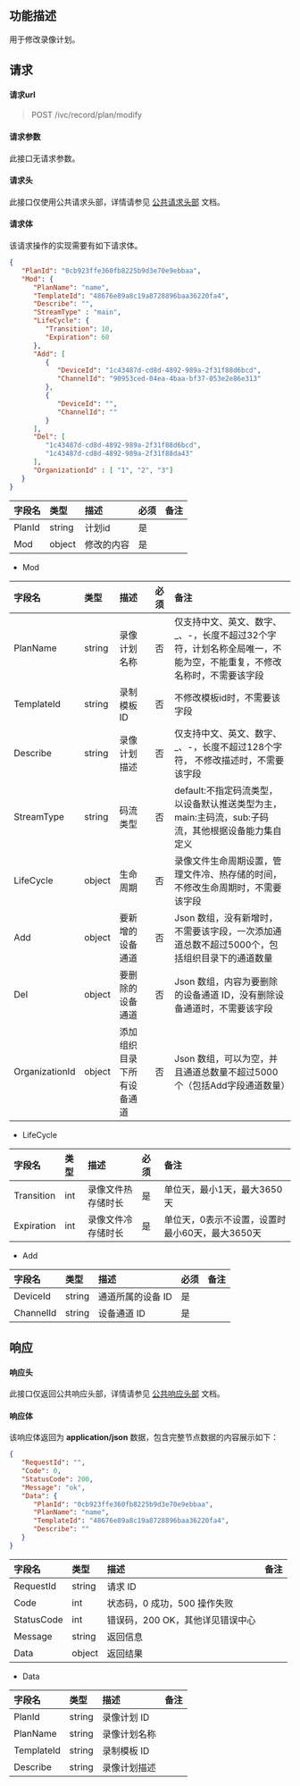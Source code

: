## 功能描述

用于修改录像计划。

## 请求

#### 请求url

> POST /ivc/record/plan/modify

#### 请求参数

此接口无请求参数。

#### 请求头

此接口仅使用公共请求头部，详情请参见 [公共请求头部](https://cloud.tencent.com/document/product/1344/50451) 文档。

#### 请求体

该请求操作的实现需要有如下请求体。

```json
{
   "PlanId": "0cb923ffe360fb8225b9d3e70e9ebbaa",
   "Mod": {
      "PlanName": "name",
      "TemplateId": "48676e89a8c19a8728896baa36220fa4",
      "Describe": "",
      "StreamType" : "main",
      "LifeCycle": {
         "Transition": 10,
         "Expiration": 60
      },
      "Add": [
         {
            "DeviceId": "1c43487d-cd8d-4892-989a-2f31f88d6bcd",
            "ChannelId": "90953ced-04ea-4baa-bf37-053e2e86e313"
         },
         {
            "DeviceId": "",
            "ChannelId": ""
         }
      ],
      "Del": [
         "1c43487d-cd8d-4892-989a-2f31f88d6bcd",
         "1c43487d-cd8d-4892-989a-2f31f88da43"
      ],
      "OrganizationId" : [ "1", "2", "3"]
   }
}
```

| 字段名 | 类型   | 描述       | 必须 | 备注 |
| :----- | :----- | :--------- | :--- | :--- |
| PlanId | string | 计划id     | 是   |      |
| Mod    | object | 修改的内容 | 是   |      |

+ Mod

| 字段名         | 类型   | 描述                       | 必须 | 备注                                                         |
| :------------- | :----- | :------------------------- | :--- | :----------------------------------------------------------- |
| PlanName       | string | 录像计划名称               | 否   | 仅支持中文、英文、数字、_、-，长度不超过32个字符，计划名称全局唯一，不能为空，不能重复，不修改名称时，不需要该字段 |
| TemplateId     | string | 录制模板 ID                 | 否   | 不修改模板id时，不需要该字段                                 |
| Describe       | string | 录像计划描述               | 否   | 仅支持中文、英文、数字、_、-，长度不超过128个字符， 不修改描述时，不需要该字段 |
| StreamType     | string | 码流类型                   | 否   | default:不指定码流类型，以设备默认推送类型为主， main:主码流，sub:子码流，其他根据设备能力集自定义 |
| LifeCycle      | object | 生命周期                   | 否   | 录像文件生命周期设置，管理文件冷、热存储的时间，不修改生命周期时，不需要该字段 |
| Add            | object | 要新增的设备通道           | 否   | Json 数组，没有新增时，不需要该字段，一次添加通道总数不超过5000个，包括组织目录下的通道数量 |
| Del            | object | 要删除的设备通道           | 否   | Json 数组，内容为要删除的设备通道 ID，没有删除设备通道时，不需要该字段 |
| OrganizationId | object | 添加组织目录下所有设备通道 | 否   | Json 数组，可以为空，并且通道总数量不超过5000个（包括Add字段通道数量） |

+ LifeCycle

| 字段名     | 类型 | 描述               | 必须 | 备注                                            |
| :--------- | :--- | :----------------- | :--- | :---------------------------------------------- |
| Transition | int  | 录像文件热存储时长 | 是   | 单位天，最小1天，最大3650天                     |
| Expiration | int  | 录像文件冷存储时长 | 是   | 单位天，0表示不设置，设置时最小60天，最大3650天 |

+ Add

| 字段名    | 类型   | 描述             | 必须 | 备注 |
| :-------- | :----- | :--------------- | :--- | :--- |
| DeviceId  | string | 通道所属的设备 ID | 是   |      |
| ChannelId | string | 设备通道 ID       | 是   |      |

## 响应

#### 响应头

此接口仅返回公共响应头部，详情请参见 [公共响应头部](https://cloud.tencent.com/document/product/1344/50452) 文档。

#### 响应体

该响应体返回为 **application/json** 数据，包含完整节点数据的内容展示如下：

```json
{
   "RequestId": "",
   "Code": 0,
   "StatusCode": 200,
   "Message": "ok",
   "Data": {
      "PlanId": "0cb923ffe360fb8225b9d3e70e9ebbaa",
      "PlanName": "name",
      "TemplateId": "48676e89a8c19a8728896baa36220fa4",
      "Describe": ""
   }
}
```

| 字段名     | 类型   | 描述                             | 备注 |
| :--------- | :----- | :------------------------------- | :--- |
| RequestId  | string | 请求 ID                           |      |
| Code       | int    | 状态码，0 成功，500 操作失败     |      |
| StatusCode | int    | 错误码，200 OK，其他详见错误中心 |      |
| Message    | string | 返回信息                         |      |
| Data       | object | 返回结果                         |      |

+ Data

| 字段名     | 类型   | 描述         | 备注 |
| :--------- | :----- | :----------- | :--- |
| PlanId     | string | 录像计划 ID   |      |
| PlanName   | string | 录像计划名称 |      |
| TemplateId | string | 录制模板 ID   |      |
| Describe   | string | 录像计划描述 |      |
